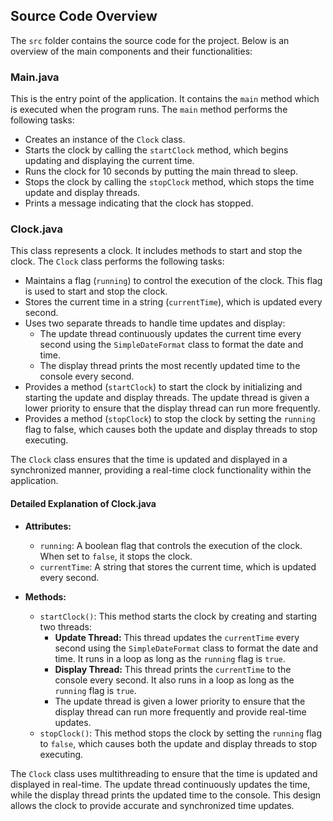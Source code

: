 ## Source Code Overview

The `src` folder contains the source code for the project. Below is an overview of the main components and their functionalities:

### Main.java

This is the entry point of the application. It contains the `main` method which is executed when the program runs. The `main` method performs the following tasks:
- Creates an instance of the `Clock` class.
- Starts the clock by calling the `startClock` method, which begins updating and displaying the current time.
- Runs the clock for 10 seconds by putting the main thread to sleep.
- Stops the clock by calling the `stopClock` method, which stops the time update and display threads.
- Prints a message indicating that the clock has stopped.

### Clock.java

This class represents a clock. It includes methods to start and stop the clock. The `Clock` class performs the following tasks:
- Maintains a flag (`running`) to control the execution of the clock. This flag is used to start and stop the clock.
- Stores the current time in a string (`currentTime`), which is updated every second.
- Uses two separate threads to handle time updates and display:
  - The update thread continuously updates the current time every second using the `SimpleDateFormat` class to format the date and time.
  - The display thread prints the most recently updated time to the console every second.
- Provides a method (`startClock`) to start the clock by initializing and starting the update and display threads. The update thread is given a lower priority to ensure that the display thread can run more frequently.
- Provides a method (`stopClock`) to stop the clock by setting the `running` flag to false, which causes both the update and display threads to stop executing.

The `Clock` class ensures that the time is updated and displayed in a synchronized manner, providing a real-time clock functionality within the application.

#### Detailed Explanation of Clock.java

- **Attributes:**
  - `running`: A boolean flag that controls the execution of the clock. When set to `false`, it stops the clock.
  - `currentTime`: A string that stores the current time, which is updated every second.

- **Methods:**
  - `startClock()`: This method starts the clock by creating and starting two threads:
    - **Update Thread:** This thread updates the `currentTime` every second using the `SimpleDateFormat` class to format the date and time. It runs in a loop as long as the `running` flag is `true`.
    - **Display Thread:** This thread prints the `currentTime` to the console every second. It also runs in a loop as long as the `running` flag is `true`.
    - The update thread is given a lower priority to ensure that the display thread can run more frequently and provide real-time updates.
  - `stopClock()`: This method stops the clock by setting the `running` flag to `false`, which causes both the update and display threads to stop executing.

The `Clock` class uses multithreading to ensure that the time is updated and displayed in real-time. The update thread continuously updates the time, while the display thread prints the updated time to the console. This design allows the clock to provide accurate and synchronized time updates.